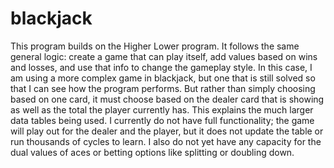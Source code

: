 # blackjack

This program builds on the Higher Lower program. It follows the same general logic:
create a game that can play itself, add values based on wins and losses, and use that
info to change the gameplay style. In this case, I am using a more complex game in 
blackjack, but one that is still solved so that I can see how the program performs. But
rather than simply choosing based on one card, it must choose based on the dealer card
that is showing as well as the total the player currently has. This explains the much larger
data tables being used. I currently do not have full functionality; the game will play out for
the dealer and the player, but it does not update the table or run thousands of cycles to learn.
I also do not yet have any capacity for the dual values of aces or betting options like
splitting or doubling down.
